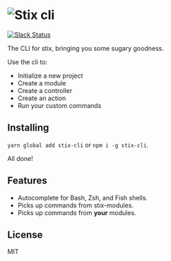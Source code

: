 # ![Stix cli](./stix-cli.svg)

[![Slack Status](https://spoonx-slack.herokuapp.com/badge.svg)](https://spoonx-slack.herokuapp.com)

The CLI for stix, bringing you some sugary goodness.

Use the cli to:

- Initialize a new project
- Create a module
- Create a controller
- Create an action
- Run your custom commands

## Installing

`yarn global add stix-cli` or `npm i -g stix-cli`.

All done!

## Features

- Autocomplete for Bash, Zsh, and Fish shells.
- Picks up commands from stix-modules.
- Picks up commands from **your** modules.

## License

MIT
